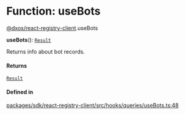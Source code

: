 # Function: useBots

[@dxos/react-registry-client](../modules/dxos_react_registry_client.md).useBots

**useBots**(): [`Result`](../interfaces/dxos_react_registry_client.Result.md)

Returns info about bot records.

#### Returns

[`Result`](../interfaces/dxos_react_registry_client.Result.md)

#### Defined in

[packages/sdk/react-registry-client/src/hooks/queries/useBots.ts:48](https://github.com/dxos/dxos/blob/main/packages/sdk/react-registry-client/src/hooks/queries/useBots.ts#L48)
